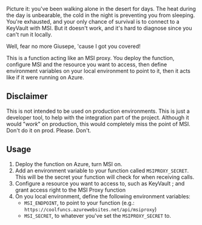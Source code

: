 Picture it: you've been walking alone in the desert for days.
The heat during the day is unbearable, the cold in the night
is preventing you from sleeping. You're exhausted, and your
only chance of survival is to connect to a KeyVault with MSI.
But it doesn't work, and it's hard to diagnose since you can't
run it locally.

Well, fear no more Giusepe, 'cause I got you covered!

This is a function acting like an MSI proxy. You deploy the
function, configure MSI and the resource you want to access,
then define environment variables on your local environment
to point to it, then it acts like if it were running on Azure.

## Disclaimer

This is not intended to be used on production environments. This is
just a developer tool, to help with the integration part of the
project. Although it would "_work_" on production, this would 
completely miss the point of MSI. Don't do it on prod. Please. Don't.

## Usage

1. Deploy the function on Azure, turn MSI on.
2. Add an environment variable to your function called `MSIPROXY_SECRET`.
   This will be the secret your function will check for when receiving
   calls.
3. Configure a resource you want to access to, such as KeyVault ; and grant
   access right to the MSI Proxy function
4. On you local environment, define the following environment variables:
    - `MSI_ENDPOINT`, to point to your function (e.g.: 
      `https://coolfuncs.azurewebsites.net/api/msiproxy`)
    - `MSI_SECRET`, to whatever you've set the `MSIPROXY_SECRET` to.